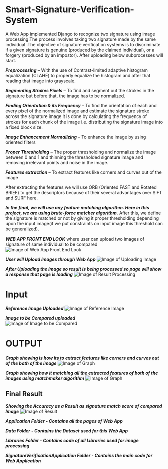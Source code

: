 # Smart-Signature-Verification-System

A Web App implemented Django to recognize two signature using image processing.The process involves taking two signature made by the same individual .The objective of signature verification systems is to discriminate if a given signature is genuine (produced by the claimed individual), or a forgery (produced by an impostor).
After uploading below subprocesses will start.

***Preprocessing*** –  With the use of Contrast-limited adaptive histogram equalization (CLAHE) to properly equalize the histogram and after that reading that image into grayscale.

***Segmenting Strokes Pixels*** – To find and segment out the strokes in the signature but before that, the image has to be normalized.

***Finding Orientation & its Frequency*** –  To find the orientation of each and every pixel of the normalized image and estimate the signature stroke across the signature image it is done by calculating the frequency of strokes for each chunk of the image i.e. distributing the signature image into a fixed block size.

***Image Enhancement Normalizing*** –  To enhance the image by using oriented filters

***Proper Thresholding*** – The proper thresholding and normalize the image between 0 and 1 and thinning the thresholded signature image and removing irrelevant points and noise in the image.

***Features extraction*** – To extract features like corners and curves out of the image

After extracting the features we will use ORB (Oriented FAST and Rotated BRIEF) to get the descriptors because of their several advantages over SIFT and SURF here.

***In the final, we will use any feature matching algorithm. Here in this project, we are using brute-force matcher algorithm.***
After this, we define the signature is matched or not by giving it proper thresholding depending upon the input image(if we put constraints on input image this threshold can be generalized).

***WEB APP FRONT END LOOK*** where user can upload two images of signature of same individual to be compared
![Image of Web App Front End Look](https://github.com/basant01/Smart-Signature-Verification-System/blob/master/Web-App%20Images/Capture.PNG)

***User will Upload Images through Web App***
![Image of Uploading Image](https://github.com/basant01/Smart-Signature-Verification-System/blob/master/Web-App%20Images/Capture2.PNG)

***After Uploading the image so result is being processed so page will show a response that page is loading***
![Image of Result Processing](https://github.com/basant01/Smart-Signature-Verification-System/blob/master/Web-App%20Images/Capture3.PNG)


# Input
***Reference Image Uploaded***
![Image of Reference Image](https://github.com/basant01/Smart-Signature-Verification-System/blob/master/Web-App%20Images/Capture9.PNG)

***Image to be Compared uploaded***                
![Image of Image to be Compared](https://github.com/basant01/Smart-Signature-Verification-System/blob/master/Web-App%20Images/Capture10.PNG)

# OUTPUT

***Graph showing is how its to extract features like corners and curves out of the both of the image***
![Image of Graph](https://github.com/basant01/Smart-Signature-Verification-System/blob/master/Web-App%20Images/Capture4.PNG)

***Graph showing how it matching all the extracted features of both of the images using matchmaker algorithm***
![Image of Graph](https://github.com/basant01/Smart-Signature-Verification-System/blob/master/Web-App%20Images/Capture5.PNG)

## Final Result 
***Showing the Accuracy as a Result as signature match score of compared Image***
![Image of Result](https://github.com/basant01/Smart-Signature-Verification-System/blob/master/Web-App%20Images/Capture6.PNG)


***Application Folder - Contains all the pages of Web App***

***Data Folder - Contains the Dataset used for this Web App***

***Libraries Folder - Contains code of all Libraries used for image processing***

***SignatureVerificationApplication Folder - Contains the main code for Web Application***



